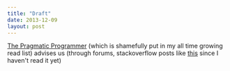 ```yaml
---
title: "Draft"
date: 2013-12-09
layout: post
---
```


[The Pragmatic Programmer][1] (which is shamefully put in my all time growing read list) advises us
(through forums, stackoverflow posts like [this](http://programmers.stackexchange.com/questions/1719/if-one-is-to-learn-a-new-programming-language-each-year-what-should-the-list-be) since I haven't read it yet)

<!-- Link definition -->
[1]: http://en.wikipedia.org/wiki/The_Pragmatic_Programmer
